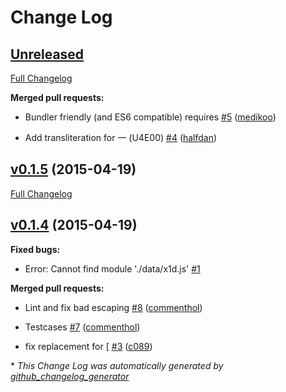 # Change Log

## [Unreleased](https://github.com/fgribreau/node-unidecode/tree/HEAD)

[Full Changelog](https://github.com/fgribreau/node-unidecode/compare/v0.1.5...HEAD)

**Merged pull requests:**

- Bundler friendly \(and ES6 compatible\) requires [\#5](https://github.com/FGRibreau/node-unidecode/pull/5) ([medikoo](https://github.com/medikoo))

- Add transliteration for 一 \(U4E00\) [\#4](https://github.com/FGRibreau/node-unidecode/pull/4) ([halfdan](https://github.com/halfdan))

## [v0.1.5](https://github.com/fgribreau/node-unidecode/tree/v0.1.5) (2015-04-19)

[Full Changelog](https://github.com/fgribreau/node-unidecode/compare/v0.1.4...v0.1.5)

## [v0.1.4](https://github.com/fgribreau/node-unidecode/tree/v0.1.4) (2015-04-19)

**Fixed bugs:**

- Error: Cannot find module './data/x1d.js' [\#1](https://github.com/FGRibreau/node-unidecode/issues/1)

**Merged pull requests:**

- Lint and fix bad escaping [\#8](https://github.com/FGRibreau/node-unidecode/pull/8) ([commenthol](https://github.com/commenthol))

- Testcases [\#7](https://github.com/FGRibreau/node-unidecode/pull/7) ([commenthol](https://github.com/commenthol))

- fix replacement for \[ [\#3](https://github.com/FGRibreau/node-unidecode/pull/3) ([c089](https://github.com/c089))



\* *This Change Log was automatically generated by [github_changelog_generator](https://github.com/skywinder/Github-Changelog-Generator)*